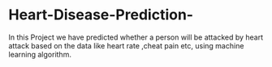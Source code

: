 # Heart-Disease-Prediction-
In this Project we have predicted whether a person will be attacked by heart attack based on the data like heart rate ,cheat pain  etc, using machine learning algorithm.
